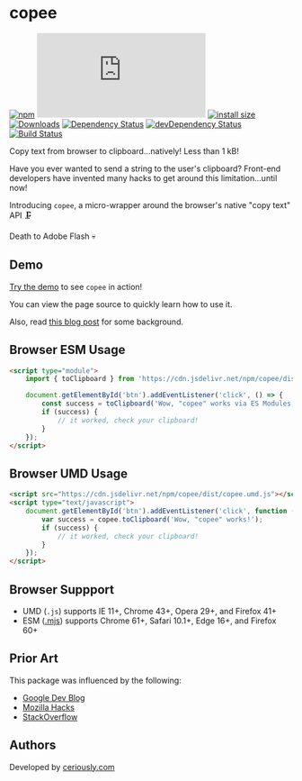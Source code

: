 # copee

[![npm](https://badgen.net/npm/v/copee)](https://www.npmjs.com/package/copee)
[![size](https://badgen.net/badgesize/gzip/https://cdn.jsdelivr.net/npm/copee/dist/copee.umd.js)](https://cdn.jsdelivr.net/npm/copee/dist/copee.umd.js)
[![install size](https://badgen.net/packagephobia/install/copee)](https://packagephobia.now.sh/result?p=copee)
[![Downloads](https://badgen.net/npm/dt/copee)](https://www.npmjs.com/package/copee)
[![Dependency Status](https://badgen.net/david/dep/styfle/copee)](https://david-dm.org/styfle/copee)
[![devDependency Status](https://badgen.net/david/dev/styfle/copee)](https://david-dm.org/styfle/copee?type=dev)
[![Build Status](https://badgen.net/travis/styfle/copee)](https://travis-ci.org/styfle/copee)

Copy text from browser to clipboard...natively! Less than 1 kB!

Have you ever wanted to send a string to the user's clipboard? Front-end developers have invented many hacks to get around this limitation...until now!

Introducing `copee`, a micro-wrapper around the browser's native "copy text" API 🗜️

Death to Adobe Flash 💀

## Demo

[Try the demo](https://copee.ceriously.com/) to see `copee` in action!

You can view the page source to quickly learn how to use it.

Also, read [this blog post](https://www.ceriously.com/blog/post.php?id=2017-10-16-es6-modules-today-with-typescript.md) for some background.

## Browser ESM Usage

```html
<script type="module">
    import { toClipboard } from 'https://cdn.jsdelivr.net/npm/copee/dist/copee.mjs';

    document.getElementById('btn').addEventListener('click', () => {
        const success = toClipboard('Wow, "copee" works via ES Modules!');
        if (success) {
            // it worked, check your clipboard!
        }
    });
</script>
```

## Browser UMD Usage

```html
<script src="https://cdn.jsdelivr.net/npm/copee/dist/copee.umd.js"></script>
<script type="text/javascript">
    document.getElementById('btn').addEventListener('click', function () {
        var success = copee.toClipboard('Wow, "copee" works!');
        if (success) {
            // it worked, check your clipboard!
        }
    });
</script>
```

## Browser Suppport

- UMD (`.js`) supports IE 11+, Chrome 43+, Opera 29+, and Firefox 41+
- ESM ([.mjs](https://caniuse.com/#feat=es6-module)) supports Chrome 61+, Safari 10.1+, Edge 16+, and Firefox 60+

## Prior Art

This package was influenced by the following:

- [Google Dev Blog](https://developers.google.com/web/updates/2015/04/cut-and-copy-commands) 
- [Mozilla Hacks](https://hacks.mozilla.org/2015/09/flash-free-clipboard-for-the-web/)
- [StackOverflow](https://stackoverflow.com/a/30810322/266535)

## Authors

Developed by [ceriously.com](https://www.ceriously.com)
